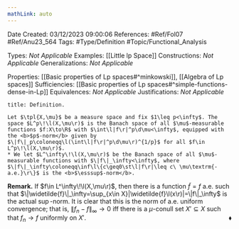```yaml
---
mathLink: auto
---
```


<div class="topSpace"></div>

Date Created: 03/12/2023 09:00:06
References: #Ref/Fol07 #Ref/Anu23_564
Tags: #Type/Definition #Topic/Functional_Analysis

Types: <i>Not Applicable</i>
Examples: [[Little lp Space]]
Constructions: <i>Not Applicable</i>
Generalizations: <i>Not Applicable</i>

Properties: [[Basic properties of Lp spaces#^minkowski]], [[Algebra of Lp spaces]]
Sufficiencies: [[Basic properties of Lp spaces#^simple-functions-dense-in-Lp]]
Equivalences: <i>Not Applicable</i>
Justifications: <i>Not Applicable</i>

``` ad-Definition
title: Definition.

Let $\tpl{X,\mu}$ be a measure space and fix $1\leq p<\infty$. The space $L^p\!\l(X,\mu\r)$ is the Banach space of all $\mu$-measurable functions $f:X\to\R$ with $\int\l|f\r|^p\d\mu<\infty$, equipped with the <b>$p$-norm</b> given by $\|f\|_p\coloneqq\l(\int\l|f\r|^p\d\mu\r)^{1/p}$ for all $f\in L^p\!\l(X,\mu\r)$.
* We let $L^\infty\!\l(X,\mu\r)$ be the Banach space of all $\mu$-measurable functions with $\|f\|_\infty<\infty$, where $\|f\|_\infty\coloneqq\inf\l\{c\geq0\st\l|f\r|\leq c\ \mu\textrm{-a.e.}\r\}$ is the <b>$\esssup$-norm</b>.

```

<b>Remark.</b> If $f\in L^\infty\!\l(X,\mu\r)$, then there is a function $\widetilde{f}=f$ a.e. such that $\|\widetilde{f}\|_\infty=\sup_{x\in X}|\widetilde{f}\l(x\r)|=\|f\|_\infty$ is the actual $\sup$-norm. It is clear that this is the norm of a.e. uniform convergence; that is, $\|f_n-f\|_\infty\to0$ iff there is a $\mu$-conull set $X'\subseteq X$ such that $f_n\to f$ uniformly on $X'$.<span style="float:right;">$\blacklozenge$</span>
